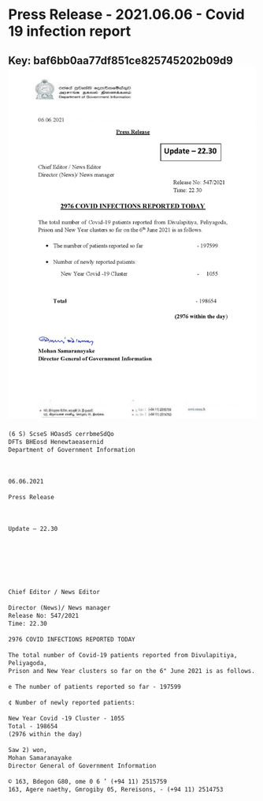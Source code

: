 # Press Release - 2021.06.06 - Covid 19 infection report 
Key: baf6bb0aa77df851ce825745202b09d9 
![img](img/baf6bb0aa77df851ce825745202b09d9.jpg)
---
```
(6 S) ScseS HOasdS cerrbmeSdQo
DFTs BHEosd Henewtaeasernid
Department of Government Information

 

06.06.2021

Press Release

 

Update — 22.30

 

 

 

Chief Editor / News Editor

Director (News)/ News manager
Release No: 547/2021
Time: 22.30

2976 COVID INFECTIONS REPORTED TODAY

The total number of Covid-19 patients reported from Divulapitiya, Peliyagoda,
Prison and New Year clusters so far on the 6" June 2021 is as follows.

e The number of patients reported so far - 197599

¢ Number of newly reported patients:

New Year Covid -19 Cluster - 1055
Total - 198654
(2976 within the day)

Saw 2) won,
Mohan Samaranayake
Director General of Government Information

© 163, Bdegon G80, ome 0 6 ’ (+94 11) 2515759
163, Agere naethy, Gmrogiby 05, Rereisons, - (+94 11) 2514753

 

```
